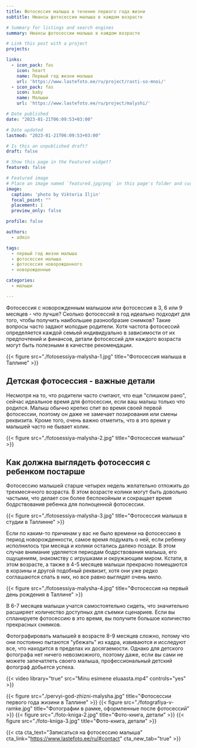 ```yaml
---
title: Фотосессия малыша в течение первого года жизни
subtitle: Нюансы фотосессии малыша в каждом возрасте

# Summary for listings and search engines
summary: Нюансы фотосессии малыша в каждом возрасте

# Link this post with a project
projects: 

links:
  - icon_pack: fas
    icon: heart
    name: Первый год жизни малыша
    url: 'https://www.lastefoto.ee/ru/project/rasti-so-mnoi/'
  - icon_pack: fas
    icon: baby
    name: Малыши
    url: 'https://www.lastefoto.ee/ru/project/malyshi/'

# Date published
date: "2023-01-21T06:09:53+03:00"

# Date updated
lastmod: "2023-01-21T06:09:53+03:00"

# Is this an unpublished draft?
draft: false

# Show this page in the Featured widget?
featured: false

# Featured image
# Place an image named `featured.jpg/png` in this page's folder and customize its options here.
image:
  caption: 'photo by Viktoria Iljin'
  focal_point: ""
  placement: 1
  preview_only: false

profile: false

authors:
  - admin

tags:
  - первый год жизни малыша
  - фотосессия малыша
  - фотосессия новорожденного
  - новорожденные

categories:
  - малыши

---
```

Фотосессия с новорожденным малышом или фотосессия в 3, 6 или 9 месяцев - что лучше? Сколько фотосессий в год идеально подходит для того, чтобы получить наибольшее разнообразие снимков? Такие вопросы часто задают молодые родители. Хотя частота фотосессий определяется каждой семьей индивидуально в зависимости от их предпочтений и финансов, детали фотосессий для каждого возраста могут быть полезными в качестве рекомендации.

{{< figure src="./fotosessiya-malysha-1.jpg" title="Фотосессия малыша в Таллине" >}}

## Детская фотосессия - важные детали
Несмотря на то, что родители часто считают, что еще "слишком рано", сейчас идеальное время для фотосессии, если ваш малыш только что родился. Малыш обычно крепко спит во время своей первой фотосессии, поэтому он даже не замечает позирования или смены реквизита. Кроме того, очень важно отметить, что в это время у малышей часто не бывает колик.

{{< figure src="./fotosessiya-malysha-2.jpg" title="Фотосессия малыша" >}}

## Как должна выглядеть фотосессия с ребенком постарше
Фотосессию малышей старше четырех недель желательно отложить до трехмесячного возраста. В этом возрасте колики могут быть довольно частыми, что делает сон более беспокойным и сокращает время бодрствования ребенка для полноценной фотосессии.

{{< figure src="./fotosessiya-malysha-3.jpg" title="Фотосессия малыша в студии в Таллинне" >}}

Если по каким-то причинам у вас не было времени на фотосессию в период новорожденности, самое время подумать о ней, если ребенку исполнилось три месяца и колики остались далеко позади. В этом случае внимание уделяется периодам бодрствования малыша, его ощущениям, знакомству с игрушками и окружающим миром. Кстати, в этом возрасте, а также в 4-5 месяцев малыши прекрасно помещаются в корзины и другой подобный реквизит, хотя они уже редко соглашаются спать в них, но все равно выглядят очень мило.

{{< figure src="./fotosessiya-malysha-4.jpg" title="Фотосессия на первый день рождения в Таллине" >}}

В 6-7 месяцев малыши учатся самостоятельно сидеть, что значительно расширяет количество доступных для съемки сценариев. Если вы спланируете фотосессию в это время, вы получите большое количество прекрасных снимков. 

Фотографировать малышей в возрасте 8-9 месяцев сложно, потому что они постоянно пытаются "убежать" из кадра, извиваются и исследуют все, что находится в пределах их досягаемости. Однако для детского фотографа нет ничего невозможного, поэтому даже, если вы сами не можете запечатлеть своего малыша, профессиональный детский фотограф добьется успеха.

{{< video library="true" src="Minu esimene eluaasta.mp4" controls="yes" >}}

{{< figure src="./pervyi-god-zhizni-malysha.jpg" title="Фотосессии первого года жизини в Таллине" >}}
{{< figure src="./fotografiya-v-ramke.jpg" title="Фотографии в рамке, оформленные после фотосессий" >}}
{{< figure src="./foto-kniga-2.jpg" title="Фото-книга, детали" >}}
{{< figure src="./foto-kniga-3.jpg" title="Фото-книга, детали" >}}

{{< cta cta_text="Записаться на фотосессию малыша" cta_link="https://www.lastefoto.ee/ru/#contact" cta_new_tab="true" >}}
